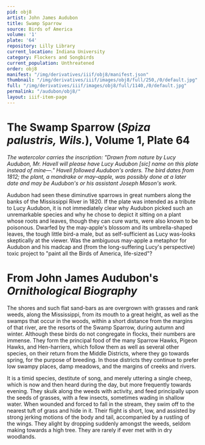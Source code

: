 ```yaml
---
pid: obj8
artist: John James Audubon
title: Swamp Sparrow
source: Birds of America
volume: '1'
plate: '64'
repository: Lilly Library
current_location: Indiana University
category: Flockers and Songbirds
current_population: Unthreatened
order: obj8
manifest: "/img/derivatives/iiif/obj8/manifest.json"
thumbnail: "/img/derivatives/iiif/images/obj8/full/250,/0/default.jpg"
full: "/img/derivatives/iiif/images/obj8/full/1140,/0/default.jpg"
permalink: "/audubon/obj8/"
layout: iiif-item-page
---
```



# The Swamp Sparrow (_Spiza palustris, Wils._), Volume 1, Plate 64

_The watercolor carries the inscription: "Drawn from nature by Lucy Audubon, Mr. Havell will please have Lucy Audubon [sic] name on this plate instead of mine—." Havell followed Audubon's orders. The bird dates from 1812; the plant, a mandrake or may–apple, was possibly done at a later date and may be Audubon's or his assistant Joseph Mason's work._

Audubon had seen these diminutive sparrows in great numbers along the banks of the Mississippi River in 1820. If the plate was intended as a tribute to Lucy Audubon, it is not immediately clear why Audubon picked such an unremarkable species and why he chose to depict it sitting on a plant whose roots and leaves, though they can cure warts, were also known to be poisonous. Dwarfed by the may-apple's blossom and its umbrella-shaped leaves, the tough little bird-a male, but as self-sufficient as Lucy was-looks skeptically at the viewer. Was the ambiguous may-apple a metaphor for Audubon and his madcap and (from the long-suffering Lucy's perspective) toxic project to "paint all the Birds of America, life-sized"?

# From John James Audubon's _Ornithological Biography_

The shores and such flat sand-bars as are overgrown with grasses and rank weeds, along the Mississippi, from its mouth to a great height, as well as the swamps that occur in the woods, within a short distance from the margins of that river, are the resorts of the Swamp Sparrow, during autumn and winter. Although these birds do not congregate in flocks, their numbers are immense. They form the principal food of the many Sparrow Hawks, Pigeon Hawks, and Hen-harriers, which follow them as well as several other species, on their return from the Middle Districts, where they go towards spring, for the purpose of breeding. In those districts they continue to prefer low swampy places, damp meadows, and the margins of creeks and rivers.

It is a timid species, destitute of song, and merely uttering a single cheep, which is now and then heard during the day, but more frequently towards evening. They skulk along the weeds with activity, and feed principally upon the seeds of grasses, with a few insects, sometimes wading in shallow water. When wounded and forced to fall in the stream, they swim off to the nearest tuft of grass and hide in it. Their flight is short, low, and assisted by strong jerking motions of the body and tail, accompanied by a rustling of the wings. They alight by dropping suddenly amongst the weeds, seldom making towards a high tree. They are rarely if ever met with in dry woodlands.
